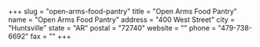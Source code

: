 +++
slug = "open-arms-food-pantry"
title = "Open Arms Food Pantry"
name = "Open Arms Food Pantry"
address = "400 West Street"
city = "Huntsville"
state = "AR"
postal = "72740"
website = ""
phone = "479-738-6692"
fax = ""
+++
